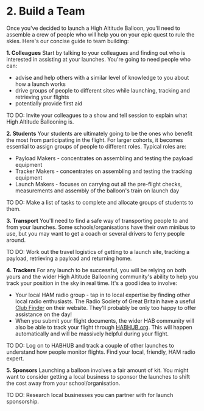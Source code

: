 # 2. Build a Team

Once you've decided to launch a High Altitude Balloon, you'll need to assemble a crew of people who will help you on your epic quest to rule the skies. Here's our concise guide to team building:

**1. Colleagues** Start by talking to your colleagues and finding out who is interested in assisting at your launches. You're going to need people who can:
  - advise and help others with a similar level of knowledge to you about how a launch works
  - drive groups of people to different sites while launching, tracking and retrieving your flights
  - potentially provide first aid 
  
TO DO:
Invite your colleagues to a show and tell session to explain what High Altitude Ballooning is. 

**2. Students** Your students are ultimately going to be the ones who benefit the most from participating in the flight. For larger cohorts, it becomes essential to assign groups of people to different roles. Typical roles are:
  - Payload Makers - concentrates on assembling and testing the payload equipment
  - Tracker Makers - concentrates on assembling and testing the tracking equipment
  - Launch Makers  - focuses on carrying out all the pre-flight checks, measurements and assembly of the balloon's train on launch day

TO DO:
Make a list of tasks to complete and allocate groups of students to them.

**3. Transport** You'll need to find a safe way of transporting people to and from your launches. Some schools/organisations have their own minibus to use, but you may want to get a coach or several drivers to ferry people around. 

TO DO:
Work out the travel logistics of getting to a launch site, tracking a payload, retrieving a payload and returning home.

**4. Trackers** For any launch to be successful, you will be relying on both yours and the wider High Altitude Ballooning community's ability to help you track your position in the sky in real time. It's a good idea to involve:
  - Your local HAM radio group - tap in to local expertise by finding other local radio enthusiasts. The Radio Society of Great Britain have a useful [Club Finder](https://thersgb.org/services/clubfinder/) on their website. They'll probably be only too happy to offer assistance on the day!
  - When you submit your flight documents, the wider HAB community will also be able to track your flight through [HABHUB.org](http://habhub.org/). This will happen automatically and will be massively helpful during your flight.
  
TO DO:
Log on to HABHUB and track a couple of other launches to understand how people monitor flights. Find your local, friendly, HAM radio expert.  
  
**5. Sponsors** Launching a balloon involves a fair amount of kit. You might want to consider getting a local business to sponsor the launches to shift the cost away from your school/organisation.

TO DO:
Research local businesses you can partner with for launch sponsorship.

 
